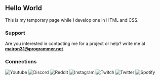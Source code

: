 ## Hello World

This is my temporary page while I develop one in HTML and CSS.

### Support

Are you interested in contacting me for a project or help? write me at **mairon31@programmer.net**.

### Connections

<img alt="Youtube" src="https://img.shields.io/badge/Mairon31-%23FF0000.svg?style=for-the-badge&logo=YouTube&logoColor=white&url=https://youtube.com/channel/UCHW-ZV1jl69-0WQ4OWKIbpQ"/> <img alt="Discord" src="https://img.shields.io/badge/Mairon%236220-%237289DA.svg?style=for-the-badge&logo=discord&logoColor=white&url=https://discord.com/"/>
<img alt="Reddit" src="https://img.shields.io/badge/Mairon31-FF4500?style=for-the-badge&logo=reddit&logoColor=white" href="https://reddit.com/u/Mairon31"/> <img alt="Instagram" src="https://img.shields.io/badge/Mairon31-%23E4405F.svg?style=for-the-badge&logo=Instagram&logoColor=white&url=https://instagram.com/Mairon31"/>
<img alt="Twitch" src="https://img.shields.io/badge/Mairon31-%239146FF.svg?style=for-the-badge&logo=Twitch&logoColor=white" href="https://twitch.tv/mairon31"/> <img alt="Twitter" src="https://img.shields.io/badge/Mairon31K-%231DA1F2.svg?style=for-the-badge&logo=Twitter&logoColor=white&url=https://twitter.com/Mairon31K"/>
<img alt="Spotify" src="https://img.shields.io/badge/Mairon31-1ED760?style=for-the-badge&logo=spotify&logoColor=white&url=https://open.spotify.com/user/maironjoelkin430?si=KTm7qqAgRsOiJkqYFy5O8Q"/>
